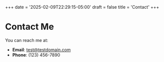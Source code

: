 +++
date = '2025-02-09T22:29:15-05:00'
draft = false
title = 'Contact'
+++

# Contact Me

You can reach me at:
- **Email**: test@testdomain.com
- **Phone**: (123) 456-7890